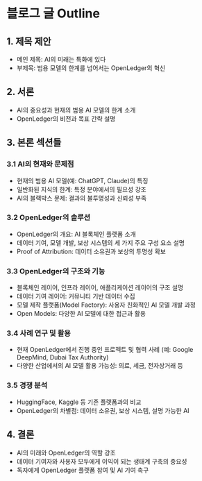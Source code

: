 # 블로그 글 Outline

## 1. 제목 제안
- 메인 제목: AI의 미래는 특화에 있다
- 부제목: 범용 모델의 한계를 넘어서는 OpenLedger의 혁신

## 2. 서론
- AI의 중요성과 현재의 범용 AI 모델의 한계 소개
- OpenLedger의 비전과 목표 간략 설명

## 3. 본론 섹션들
### 3.1 AI의 현재와 문제점
- 현재의 범용 AI 모델(예: ChatGPT, Claude)의 특징
- 일반화된 지식의 한계: 특정 분야에서의 필요성 강조
- AI의 블랙박스 문제: 결과의 불투명성과 신뢰성 부족

### 3.2 OpenLedger의 솔루션
- OpenLedger의 개요: AI 블록체인 플랫폼 소개
- 데이터 기여, 모델 개발, 보상 시스템의 세 가지 주요 구성 요소 설명
- Proof of Attribution: 데이터 소유권과 보상의 투명성 확보

### 3.3 OpenLedger의 구조와 기능
- 블록체인 레이어, 인프라 레이어, 애플리케이션 레이어의 구조 설명
- 데이터 기여 레이어: 커뮤니티 기반 데이터 수집
- 모델 제작 플랫폼(Model Factory): 사용자 친화적인 AI 모델 개발 과정
- Open Models: 다양한 AI 모델에 대한 접근과 활용

### 3.4 사례 연구 및 활용
- 현재 OpenLedger에서 진행 중인 프로젝트 및 협력 사례 (예: Google DeepMind, Dubai Tax Authority)
- 다양한 산업에서의 AI 모델 활용 가능성: 의료, 세금, 전자상거래 등

### 3.5 경쟁 분석
- HuggingFace, Kaggle 등 기존 플랫폼과의 비교
- OpenLedger의 차별점: 데이터 소유권, 보상 시스템, 설명 가능한 AI

## 4. 결론
- AI의 미래와 OpenLedger의 역할 강조
- 데이터 기여자와 사용자 모두에게 이익이 되는 생태계 구축의 중요성
- 독자에게 OpenLedger 플랫폼 참여 및 AI 기여 촉구